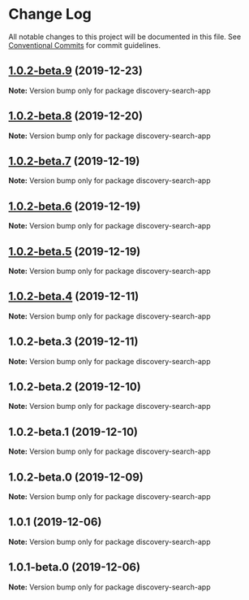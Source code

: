 # Change Log

All notable changes to this project will be documented in this file.
See [Conventional Commits](https://conventionalcommits.org) for commit guidelines.

## [1.0.2-beta.9](https://github.com/watson-developer-cloud/discovery-components/compare/discovery-search-app@1.0.2-beta.5...discovery-search-app@1.0.2-beta.9) (2019-12-23)

**Note:** Version bump only for package discovery-search-app





## [1.0.2-beta.8](https://github.com/watson-developer-cloud/discovery-components/compare/discovery-search-app@1.0.2-beta.5...discovery-search-app@1.0.2-beta.8) (2019-12-20)

**Note:** Version bump only for package discovery-search-app





## [1.0.2-beta.7](https://github.com/watson-developer-cloud/discovery-components/compare/discovery-search-app@1.0.2-beta.5...discovery-search-app@1.0.2-beta.7) (2019-12-19)

**Note:** Version bump only for package discovery-search-app





## [1.0.2-beta.6](https://github.com/watson-developer-cloud/discovery-components/compare/discovery-search-app@1.0.2-beta.5...discovery-search-app@1.0.2-beta.6) (2019-12-19)

**Note:** Version bump only for package discovery-search-app





## [1.0.2-beta.5](https://github.com/watson-developer-cloud/discovery-components/compare/discovery-search-app@1.0.2-beta.3...discovery-search-app@1.0.2-beta.5) (2019-12-19)

**Note:** Version bump only for package discovery-search-app





## [1.0.2-beta.4](https://github.com/watson-developer-cloud/discovery-components/compare/discovery-search-app@1.0.2-beta.3...discovery-search-app@1.0.2-beta.4) (2019-12-11)

**Note:** Version bump only for package discovery-search-app





## 1.0.2-beta.3 (2019-12-11)

**Note:** Version bump only for package discovery-search-app





## 1.0.2-beta.2 (2019-12-10)

**Note:** Version bump only for package discovery-search-app





## 1.0.2-beta.1 (2019-12-10)

**Note:** Version bump only for package discovery-search-app





## 1.0.2-beta.0 (2019-12-09)

**Note:** Version bump only for package discovery-search-app





## 1.0.1 (2019-12-06)

**Note:** Version bump only for package discovery-search-app





## 1.0.1-beta.0 (2019-12-06)

**Note:** Version bump only for package discovery-search-app
